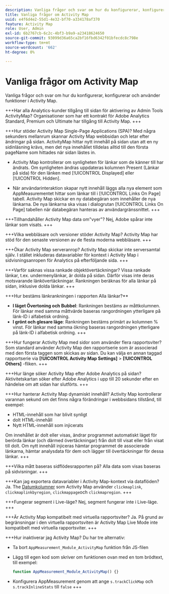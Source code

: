 ```yaml
---
description: Vanliga frågor och svar om hur du konfigurerar, konfigurerar och använder funktioner i Activity Map.
title: Vanliga frågor om Activity Map
uuid: e4f6d4e2-55d1-4e32-bf70-a334178af370
feature: Activity Map
role: User, Admin
exl-id: 6b2767cb-6c2c-4bf3-b9a9-a23418624650
source-git-commit: 93099d36a65ca2bf16fbd6342f01bfecdc8c798e
workflow-type: tm+mt
source-wordcount: '662'
ht-degree: 0%

---
```


# Vanliga frågor om Activity Map

Vanliga frågor och svar om hur du konfigurerar, konfigurerar och använder funktioner i Activity Map.

+++Har alla Analytics-kunder tillgång till sidan för aktivering av Admin Tools ActivityMap?
Organisationer som har ett kontrakt för Adobe Analytics Standard, Premium och Ultimate har tillgång till Activity Map.
+++

+++Hur stöder Activity Map Single-Page Applications (SPA)?
Med några sekunders mellanrum skannar Activity Map webbsidan och letar efter ändringar på sidan. ActivityMap hittar nytt innehåll på sidan utan att en ny sidinläsning krävs, men det nya innehållet tilldelas alltid till den första pageName som hittades när sidan lästes in.

* Activity Map kontrollerar om synligheten för länkar som de känner till har ändrats. Om synligheten ändras uppdateras kolumnen Present (Länkar på sida) för den länken med [!UICONTROL Displayed] eller [!UICONTROL Hidden].

* När användarinteraktion skapar nytt innehåll läggs alla nya element som AppMeasurementet hittar som länkar till i [!UICONTROL Links On Page] tabell. Activity Map skickar en ny databegäran som innehåller de nya länkarna. De nya länkarna ska visas i dialogrutan [!UICONTROL Links On Page] tabellen när databegäran hanteras av användargränssnittet.
+++

+++Tillhandahåller Activity Map data om&quot;vyer&quot;?
Nej, Adobe spårar inte länkar som visats.
+++

+++Vilka webbläsare och versioner stöder Activity Map?
Activity Map har stöd för den senaste versionen av de flesta moderna webbläsare.
+++

+++Ökar Activity Map serveranrop?
Activity Map skickar inte serversamtal själv. I stället inkluderas datavariabler för kontext i Activity Map i sidvisningsanropen för Analytics på efterföljande sida.
+++

+++Varför saknas vissa rankade objektövertäckningar?
Vissa rankade länkar, t.ex. undermenylänkar, är dolda på sidan. Därför visas inte deras motsvarande länkövertäckningar. Rankningen beräknas för alla länkar på sidan, inklusive dolda länkar.
+++

+++Hur bestäms länkrankningen i rapporten Alla länkar?**
* **I läget Övertoning och Bubbel**: Rankningen bestäms av måttkolumnen. För länkar med samma måttvärde baseras rangordningen ytterligare på länk-ID i alfabetisk ordning.
* **I grönt och glesare läge**: Rankningen bestäms primärt av kolumnen % vinst. För länkar med samma ökning baseras rangordningen ytterligare på länk-ID i alfabetisk ordning.
+++

+++Hur fungerar Activity Map med sidor som använder flera rapportsviter?
Som standard använder Activity Map den rapportserie som är associerad med den första taggen som skickas av sidan. Du kan välja en annan taggad rapportserie via **[!UICONTROL Activity Map Settings]** > **[!UICONTROL Others]** -fliken.
+++

+++Hur länge söker Activity Map efter Adobe Analytics på sidan?
Aktivitetskartan söker efter Adobe Analytics i upp till 20 sekunder efter en händelse om att sidan har slutförts.
+++

+++Hur hanterar Activity Map dynamiskt innehåll?
Activity Map kontrollerar varannan sekund om det finns några förändringar i webbsidans tillstånd, till exempel:

* HTML-innehåll som har blivit synligt
* dolt HTML-innehåll
* Nytt HTML-innehåll som injicerats

Om innehållet är dolt eller visas, ändrar programmet automatiskt läget för berörda länkar (och därmed övertäckningar) från dolt till visat eller från visat till dolt. Om nytt innehåll injiceras hämtar programmet de associerade länkarna, hämtar analysdata för dem och lägger till övertäckningar för dessa länkar.
+++

+++Vilka mått baseras sidflödesrapporten på?
Alla data som visas baseras på sidvisningar.
+++

+++Kan jag exportera datavariabler i Activity Map-kontext via dataflöden?
Ja. The [Datumkolumner](/help/export/analytics-data-feed/c-df-contents/datafeeds-reference.md) som Activity Map använder `clickmaplink`, `clickmaplinkbyregion`, `clickmappage`och `clickmapregion`.
+++

+++Fungerar segment i Live-läge?
Nej, segment fungerar inte i Live-läge.
+++

+++Är Activity Map kompatibelt med virtuella rapportsviter?
Ja. På grund av begränsningar i den virtuella rapportsviten är Activity Map Live Mode inte kompatibelt med virtuella rapportsviter.
+++

+++Hur inaktiverar jag Activity Map?
Du har tre alternativ:

* Ta bort `AppMeasurement_Module_ActivityMap` funktion från JS-filen
* Lägg till egen kod som skriver om funktionen ovan med en tom brödtext, till exempel:

  ```js
  function AppMeasurement_Module_ActivityMap() {}
  ```

* Konfigurera AppMeasurement genom att ange `s.trackClickMap` och `s.trackInlineStats` till `false`
+++
